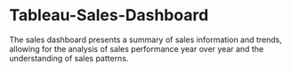 # Tableau-Sales-Dashboard
The sales dashboard presents a summary of sales information and trends, allowing for the analysis of sales performance year over year and the understanding of sales patterns.
